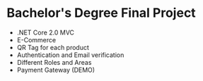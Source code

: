 # Bachelor's Degree Final Project
* .NET Core 2.0 MVC
* E-Commerce
* QR Tag for each product
* Authentication and Email verification
* Different Roles and Areas
* Payment Gateway (DEMO)

